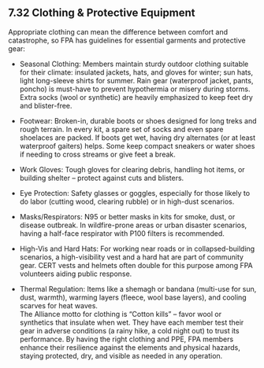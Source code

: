## 7.32 Clothing & Protective Equipment

Appropriate clothing can mean the difference between comfort and catastrophe, so FPA has guidelines for essential garments and protective gear:

- Seasonal Clothing: Members maintain sturdy outdoor clothing suitable for their climate: insulated jackets, hats, and gloves for winter; sun hats, light long-sleeve shirts for summer. Rain gear (waterproof jacket, pants, poncho) is must-have to prevent hypothermia or misery during storms. Extra socks (wool or synthetic) are heavily emphasized to keep feet dry and blister-free.  
      
    
- Footwear: Broken-in, durable boots or shoes designed for long treks and rough terrain. In every kit, a spare set of socks and even spare shoelaces are packed. If boots get wet, having dry alternates (or at least waterproof gaiters) helps. Some keep compact sneakers or water shoes if needing to cross streams or give feet a break.  
      
    
- Work Gloves: Tough gloves for clearing debris, handling hot items, or building shelter – protect against cuts and blisters.  
      
    
- Eye Protection: Safety glasses or goggles, especially for those likely to do labor (cutting wood, clearing rubble) or in high-dust scenarios.  
      
    
- Masks/Respirators: N95 or better masks in kits for smoke, dust, or disease outbreak. In wildfire-prone areas or urban disaster scenarios, having a half-face respirator with P100 filters is recommended.  
      
    
- High-Vis and Hard Hats: For working near roads or in collapsed-building scenarios, a high-visibility vest and a hard hat are part of community gear. CERT vests and helmets often double for this purpose among FPA volunteers aiding public response.  
      
    
- Thermal Regulation: Items like a shemagh or bandana (multi-use for sun, dust, warmth), warming layers (fleece, wool base layers), and cooling scarves for heat waves.  
    The Alliance motto for clothing is “Cotton kills” – favor wool or synthetics that insulate when wet. They have each member test their gear in adverse conditions (a rainy hike, a cold night out) to trust its performance. By having the right clothing and PPE, FPA members enhance their resilience against the elements and physical hazards, staying protected, dry, and visible as needed in any operation.